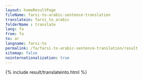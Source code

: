 ```yaml
---
layout: homeResultPage
fileName: farsi-to-arabic-sentence-translation
translatein: farsi_to_arabic
folderName : translate
lang: fa
from: fa
to: ar
langname: farsi-to
permalink: /fa/farsi-to-arabic-sentence-translation/result
sitemap: false
nointernationalization: true
---
```

{% include result/translateinto.html %}

<script src="/js/result/translation.js" data-foldername="{{page.folderName}}" data-lang="{{page.lang}}"></script>

